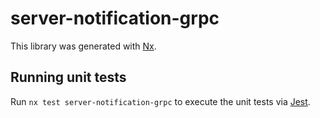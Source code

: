 # server-notification-grpc

This library was generated with [Nx](https://nx.dev).

## Running unit tests

Run `nx test server-notification-grpc` to execute the unit tests via [Jest](https://jestjs.io).
